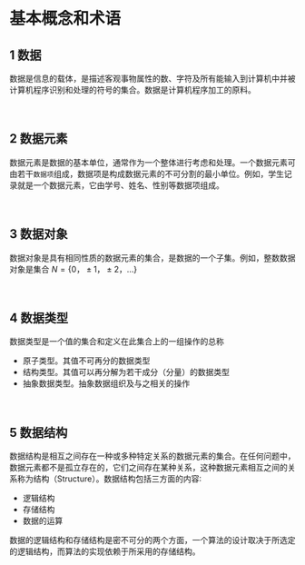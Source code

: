 # 基本概念和术语

## 1 数据

数据是信息的载体，是描述客观事物属性的数、字符及所有能输入到计算机中并被计算机程序识别和处理的符号的集合。数据是计算机程序加工的原料。

&emsp;
## 2 数据元素
数据元素是数据的基本单位，通常作为一个整体进行考虑和处理。一个数据元素可由若干`数据项`组成，数据项是构成数据元素的不可分割的最小单位。例如，学生记录就是一个数据元素，它由学号、姓名、性别等数据项组成。

&emsp;
## 3 数据对象

数据对象是具有相同性质的数据元素的集合，是数据的一个子集。例如，整数数据对象是集合 $N=\{0，±1，±2，…\}$

&emsp;
## 4 数据类型

数据类型是一个值的集合和定义在此集合上的一组操作的总称
- 原子类型。其值不可再分的数据类型
- 结构类型。其值可以再分解为若干成分（分量）的数据类型
- 抽象数据类型。抽象数据组织及与之相关的操作

&emsp;
## 5 数据结构

数据结构是相互之间存在一种或多种特定关系的数据元素的集合。在任何问题中，数据元素都不是孤立存在的，它们之间存在某种关系，这种数据元素相互之间的关系称为结构（Structure）。数据结构包括三方面的内容∶
- 逻辑结构
- 存储结构
- 数据的运算

数据的逻辑结构和存储结构是密不可分的两个方面，一个算法的设计取决于所选定的逻辑结构，而算法的实现依赖于所采用的存储结构。